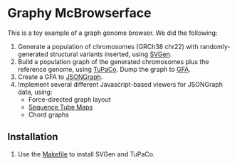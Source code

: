 # Graphy McBrowserface

This is a toy example of a graph genome browser. We did the following:

1. Generate a population of chromosomes (GRCh38 chr22) with randomly-generated structural variants inserted, using [SVGen](http://svgen.openbioinformatics.org).
2. Build a population graph of the generated chromosomes plus the reference genome, using [TuPaCo](https://github.com/medvedevgroup/TwoPaCo). Dump the graph to [GFA](https://github.com/GFA-spec).
3. Create a GFA to [JSONGraph](https://github.com/jsongraph/json-graph-specification).
4. Implement several different Javascript-based viewers for JSONGraph data, using:
    * Force-directed graph layout
    * [Sequence Tube Maps](https://github.com/wolfib/sequenceTubeMap)
    * Chord graphs

## Installation

1. Use the [Makefile]() to install SVGen and TuPaCo.
